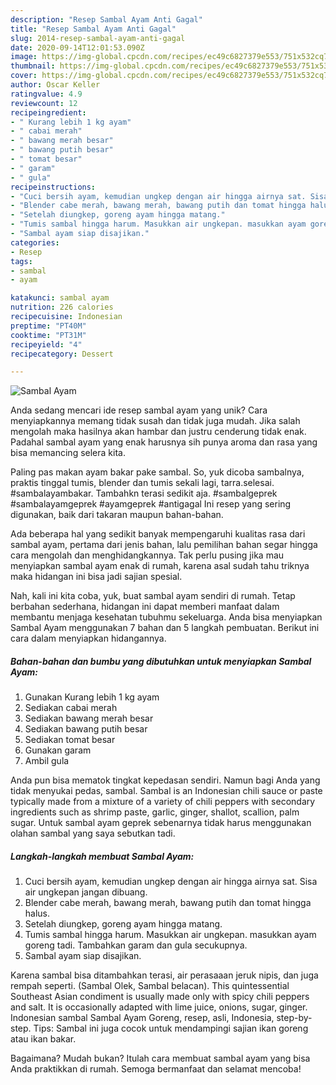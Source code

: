 ```yaml
---
description: "Resep Sambal Ayam Anti Gagal"
title: "Resep Sambal Ayam Anti Gagal"
slug: 2014-resep-sambal-ayam-anti-gagal
date: 2020-09-14T12:01:53.090Z
image: https://img-global.cpcdn.com/recipes/ec49c6827379e553/751x532cq70/sambal-ayam-foto-resep-utama.jpg
thumbnail: https://img-global.cpcdn.com/recipes/ec49c6827379e553/751x532cq70/sambal-ayam-foto-resep-utama.jpg
cover: https://img-global.cpcdn.com/recipes/ec49c6827379e553/751x532cq70/sambal-ayam-foto-resep-utama.jpg
author: Oscar Keller
ratingvalue: 4.9
reviewcount: 12
recipeingredient:
- " Kurang lebih 1 kg ayam"
- " cabai merah"
- " bawang merah besar"
- " bawang putih besar"
- " tomat besar"
- " garam"
- " gula"
recipeinstructions:
- "Cuci bersih ayam, kemudian ungkep dengan air hingga airnya sat. Sisa air ungkepan jangan dibuang."
- "Blender cabe merah, bawang merah, bawang putih dan tomat hingga halus."
- "Setelah diungkep, goreng ayam hingga matang."
- "Tumis sambal hingga harum. Masukkan air ungkepan. masukkan ayam goreng tadi. Tambahkan garam dan gula secukupnya."
- "Sambal ayam siap disajikan."
categories:
- Resep
tags:
- sambal
- ayam

katakunci: sambal ayam 
nutrition: 226 calories
recipecuisine: Indonesian
preptime: "PT40M"
cooktime: "PT31M"
recipeyield: "4"
recipecategory: Dessert

---
```



![Sambal Ayam](https://img-global.cpcdn.com/recipes/ec49c6827379e553/751x532cq70/sambal-ayam-foto-resep-utama.jpg)

Anda sedang mencari ide resep sambal ayam yang unik? Cara menyiapkannya memang tidak susah dan tidak juga mudah. Jika salah mengolah maka hasilnya akan hambar dan justru cenderung tidak enak. Padahal sambal ayam yang enak harusnya sih punya aroma dan rasa yang bisa memancing selera kita.

Paling pas makan ayam bakar pake sambal. So, yuk dicoba sambalnya, praktis tinggal tumis, blender dan tumis sekali lagi, tarra.selesai. #sambalayambakar. Tambahkn terasi sedikit aja. #sambalgeprek #sambalayamgeprek #ayamgeprek #antigagal Ini resep yang sering digunakan, baik dari takaran maupun bahan-bahan.

Ada beberapa hal yang sedikit banyak mempengaruhi kualitas rasa dari sambal ayam, pertama dari jenis bahan, lalu pemilihan bahan segar hingga cara mengolah dan menghidangkannya. Tak perlu pusing jika mau menyiapkan sambal ayam enak di rumah, karena asal sudah tahu triknya maka hidangan ini bisa jadi sajian spesial.


Nah, kali ini kita coba, yuk, buat sambal ayam sendiri di rumah. Tetap berbahan sederhana, hidangan ini dapat memberi manfaat dalam membantu menjaga kesehatan tubuhmu sekeluarga. Anda bisa menyiapkan Sambal Ayam menggunakan 7 bahan dan 5 langkah pembuatan. Berikut ini cara dalam menyiapkan hidangannya.

<!--inarticleads1-->

##### Bahan-bahan dan bumbu yang dibutuhkan untuk menyiapkan Sambal Ayam:

1. Gunakan  Kurang lebih 1 kg ayam
1. Sediakan  cabai merah
1. Sediakan  bawang merah besar
1. Sediakan  bawang putih besar
1. Sediakan  tomat besar
1. Gunakan  garam
1. Ambil  gula


Anda pun bisa mematok tingkat kepedasan sendiri. Namun bagi Anda yang tidak menyukai pedas, sambal. Sambal is an Indonesian chili sauce or paste typically made from a mixture of a variety of chili peppers with secondary ingredients such as shrimp paste, garlic, ginger, shallot, scallion, palm sugar. Untuk sambal ayam geprek sebenarnya tidak harus menggunakan olahan sambal yang saya sebutkan tadi. 

<!--inarticleads2-->

##### Langkah-langkah membuat Sambal Ayam:

1. Cuci bersih ayam, kemudian ungkep dengan air hingga airnya sat. Sisa air ungkepan jangan dibuang.
1. Blender cabe merah, bawang merah, bawang putih dan tomat hingga halus.
1. Setelah diungkep, goreng ayam hingga matang.
1. Tumis sambal hingga harum. Masukkan air ungkepan. masukkan ayam goreng tadi. Tambahkan garam dan gula secukupnya.
1. Sambal ayam siap disajikan.


Karena sambal bisa ditambahkan terasi, air perasaaan jeruk nipis, dan juga rempah seperti. (Sambal Olek, Sambal belacan). This quintessential Southeast Asian condiment is usually made only with spicy chili peppers and salt. It is occasionally adapted with lime juice, onions, sugar, ginger. Indonesian sambal Sambal Ayam Goreng, resep, asli, Indonesia, step-by-step. Tips: Sambal ini juga cocok untuk mendampingi sajian ikan goreng atau ikan bakar. 

Bagaimana? Mudah bukan? Itulah cara membuat sambal ayam yang bisa Anda praktikkan di rumah. Semoga bermanfaat dan selamat mencoba!
